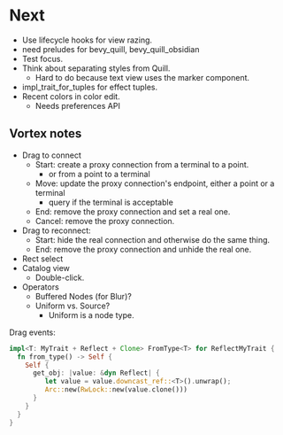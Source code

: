 # Next

- Use lifecycle hooks for view razing.
- need preludes for bevy_quill, bevy_quill_obsidian
- Test focus.
- Think about separating styles from Quill.
  - Hard to do because text view uses the marker component.
- impl_trait_for_tuples for effect tuples.
- Recent colors in color edit.
  - Needs preferences API

## Vortex notes

- Drag to connect
  - Start: create a proxy connection from a terminal to a point.
    - or from a point to a terminal
  - Move: update the proxy connection's endpoint, either a point or a terminal
    - query if the terminal is acceptable
  - End: remove the proxy connection and set a real one.
  - Cancel: remove the proxy connection.
- Drag to reconnect:
  - Start: hide the real connection and otherwise do the same thing.
  - End: remove the proxy connection and unhide the real one.
- Rect select
- Catalog view
  - Double-click.
- Operators
  - Buffered Nodes (for Blur)?
  - Uniform vs. Source?
    - Uniform is a node type.

Drag events:

```rust
impl<T: MyTrait + Reflect + Clone> FromType<T> for ReflectMyTrait {
  fn from_type() -> Self {
    Self {
      get_obj: |value: &dyn Reflect| {
         let value = value.downcast_ref::<T>().unwrap();
         Arc::new(RwLock::new(value.clone()))
      }
    }
  }
}
```
